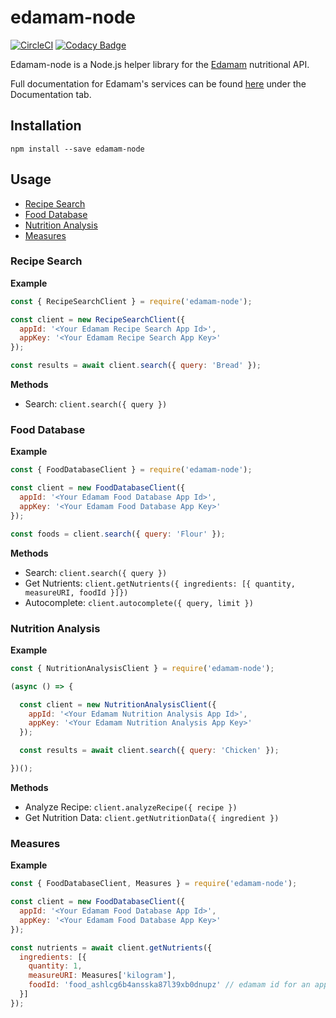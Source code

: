 # edamam-node

[![CircleCI](https://circleci.com/gh/cwilby/edamam-node/tree/master.svg?style=svg)](https://circleci.com/gh/cwilby/edamam-node/tree/master)
[![Codacy Badge](https://api.codacy.com/project/badge/Grade/360b9f88cbe549e2b7498ee6f6379aed)](https://www.codacy.com/app/cwilby/edamam-node?utm_source=github.com&amp;utm_medium=referral&amp;utm_content=cwilby/edamam-node&amp;utm_campaign=Badge_Grade)

Edamam-node is a Node.js helper library for the [Edamam](https://edamam.com) nutritional API.

Full documentation for Edamam's services can be found [here](https://developer.edamam.com/) under the Documentation tab.

## Installation

`npm install --save edamam-node`

## Usage

- [Recipe Search](#recipe-search)
- [Food Database](#food-database)
- [Nutrition Analysis](#nutrition-analysis)
- [Measures](#measures)

### Recipe Search

**Example**

```js
const { RecipeSearchClient } = require('edamam-node');

const client = new RecipeSearchClient({
  appId: '<Your Edamam Recipe Search App Id>',
  appKey: '<Your Edamam Recipe Search App Key>'
});

const results = await client.search({ query: 'Bread' });
```

**Methods**

* Search: `client.search({ query })`

### Food Database

**Example**

```js
const { FoodDatabaseClient } = require('edamam-node');

const client = new FoodDatabaseClient({
  appId: '<Your Edamam Food Database App Id>',
  appKey: '<Your Edamam Food Database App Key>'
});

const foods = client.search({ query: 'Flour' });
```

**Methods**

* Search: `client.search({ query })`
* Get Nutrients: `client.getNutrients({ ingredients: [{ quantity, measureURI, foodId }]})`
* Autocomplete: `client.autocomplete({ query, limit })`

### Nutrition Analysis

**Example**

```js
const { NutritionAnalysisClient } = require('edamam-node');

(async () => {

  const client = new NutritionAnalysisClient({
    appId: '<Your Edamam Nutrition Analysis App Id>',
    appKey: '<Your Edamam Nutrition Analysis App Key>'
  });

  const results = await client.search({ query: 'Chicken' });

})();
```

**Methods**

* Analyze Recipe: `client.analyzeRecipe({ recipe })`
* Get Nutrition Data: `client.getNutritionData({ ingredient })`

### Measures

**Example**

```js
const { FoodDatabaseClient, Measures } = require('edamam-node');

const client = new FoodDatabaseClient({
  appId: '<Your Edamam Food Database App Id>',
  appKey: '<Your Edamam Food Database App Key>'
});

const nutrients = await client.getNutrients({
  ingredients: [{
    quantity: 1,
    measureURI: Measures['kilogram'],
    foodId: 'food_ashlcg6b4ansska87l39xb0dnupz' // edamam id for an apple
  }]
});
```